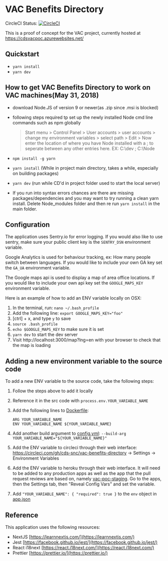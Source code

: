# VAC Benefits Directory

CircleCI Status: [![CircleCI](https://circleci.com/gh/cds-snc/vac-benefits-directory.svg?style=svg)](https://circleci.com/gh/cds-snc/vac-benefits-directory)

This is a proof of concept for the VAC project, currently hosted at
https://cdsvacpoc.azurewebsites.net/

## Quickstart

* `yarn install`
* `yarn dev`

## How to get VAC Benefits Directory to work on VAC machines(May 31, 2018)

* download Node.JS of version 9 or newer(as .zip since .msi is blocked)

* following steps required tp set up the newly installed Node cmd line commands such as npm globally

  > Start menu > Control Panel > User accounts > user accounts > change my environment variables >
  > select path > Edit > Now enter the location of where you have Node installed with a ; to seperate
  > between any other entries here.
  > EX: C:\dev ; C:\Node

* `npm install -g yarn`
* `yarn install` (While in project main directory, takes a while, especially on building packages)

* `yarn dev` (run while CD'd in project folder used to start the local server)

* If you run into syntax errors chances are there are missing packages/dependencies and you may want to try
  running a clean yarn install. Delete Node_modules folder and then re run `yarn install` in the main folder.

## Configuration

The application uses Sentry.io for error logging. If you would also like to use sentry, make sure your public client key is the `SENTRY_DSN` environment variable.

Google Analytics is used for behaviour tracking, ex: How many people switch between languages. If you would like to include your own GA key set the `GA_UA` environment variable.

The Google maps api is used to display a map of area office locations. If you would like to include your own api key set the `GOOGLE_MAPS_KEY` environment variable.

Here is an example of how to add an ENV variable locally on OSX:

1.  In the terminal, run: `nano ~/.bash_profile`
2.  Add the following line: `export GOOGLE_MAPS_KEY="foo"`
3.  [ctrl] + x, and type `y` to save
4.  `source .bash_profile`
5.  `echo $GOOGLE_MAPS_KEY` to make sure it is set
6.  `yarn dev` to start the dev server
7.  Visit http://localhost:3000/map?lng=en with your browser to check that the map is loading

## Adding a new environment variable to the source code

To add a new ENV variable to the source code, take the following steps:

1.  Follow the steps above to add it locally
2.  Reference it in the src code with `process.env.YOUR_VARIABLE_NAME`
3.  Add the following lines to [Dockerfile](./Dockerfile):
    ```
    ARG YOUR_VARIABLE_NAME
    ENV YOUR_VARIABLE_NAME ${YOUR_VARIABLE_NAME}
    ```
4.  Add another build argument to [config.yml](./.circleci/config.yml):
    `--build-arg YOUR_VARIABLE_NAME="${YOUR_VARIABLE_NAME}"`
5.  Add the ENV variable to circleci through their web interface: https://circleci.com/gh/cds-snc/vac-benefits-directory -> Settings -> Environment Variables
6.  Add the ENV variable to heroku through their web interface.
    It will need to be added to any production apps as well as the app that the pull request reviews are based on, namely
    [vac-poc-staging](https://dashboard.heroku.com/apps/vac-poc-staging). Go to the apps, then the Settings tab, then "Reveal Config Vars"
    and set the variable.

7.  Add `"YOUR_VARIABLE_NAME": { "required": true }` to the `env` object in [app.json](./app.json)

## Reference

This application uses the following resources:

* NextJS [https://learnnextjs.com/](https://learnnextjs.com/)
* Jest [https://facebook.github.io/jest/](https://facebook.github.io/jest/)
* React i18next [https://react.i18next.com/](https://react.i18next.com/)
* Prettier [https://prettier.io/](https://prettier.io/)
